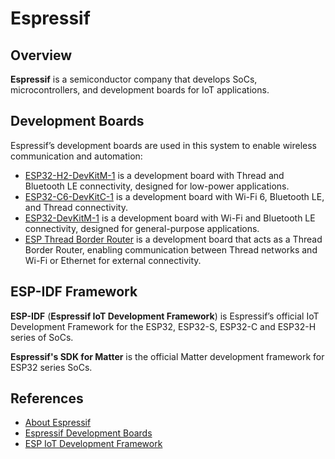# Espressif

## Overview

**Espressif** is a semiconductor company that develops SoCs, microcontrollers, and development boards for IoT
applications.

## Development Boards

Espressif’s development boards are used in this system to enable wireless communication and automation:

- [ESP32-H2-DevKitM-1](https://docs.espressif.com/projects/esp-dev-kits/en/latest/esp32h2/esp32-h2-devkitm-1/index.html)
  is a development board with Thread and Bluetooth LE connectivity, designed for low-power applications.
- [ESP32-C6-DevKitC-1](https://docs.espressif.com/projects/esp-dev-kits/en/latest/esp32c6/esp32-c6-devkitc-1/index.html)
  is a development board with Wi-Fi 6, Bluetooth LE, and Thread connectivity.
- [ESP32-DevKitM-1](https://docs.espressif.com/projects/esp-dev-kits/en/latest/esp32/esp32-devkitm-1/index.html) is a
  development board with Wi-Fi and Bluetooth LE connectivity, designed for general-purpose applications.
- [ESP Thread Border Router](https://docs.espressif.com/projects/esp-thread-br/en/latest/hardware_platforms.html) is a
  development board that acts as a Thread Border Router, enabling communication between Thread networks and Wi-Fi or
  Ethernet for external connectivity.

## ESP-IDF Framework

**ESP-IDF** (**Espressif IoT Development Framework**) is Espressif’s official IoT Development Framework for the ESP32,
ESP32-S, ESP32-C and ESP32-H series of SoCs.

**Espressif's SDK for Matter** is the official Matter development framework for ESP32 series SoCs.

## References

- [About Espressif](https://www.espressif.com/en/about)
- [Espressif Development Boards](https://www.espressif.com/en/products/devkits/)
- [ESP IoT Development Framework](https://www.espressif.com/en/products/sdks/esp-idf)